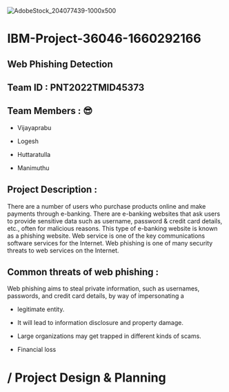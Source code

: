 ![AdobeStock_204077439-1000x500](https://user-images.githubusercontent.com/113415196/202528584-9fec8212-c4db-4ef4-a6b5-5ba98aecb799.jpg)


# IBM-Project-36046-1660292166

## ****Web Phishing Detection****

## Team ID : PNT2022TMID45373

## ****Team Members**** : 	:sunglasses:
   
   * Vijayaprabu 
   
   * Logesh
           
   * Huttaratulla
   
   * Manimuthu

## ****Project Description**** :

There are a number of users who purchase products online and make payments through e-banking. There are e-banking websites that ask users to provide sensitive data such as username, password & credit card details, etc., often for malicious reasons. This type of e-banking website is known as a phishing website. Web service is one of the key communications software services for the Internet. Web phishing is one of many security threats to web services on the Internet.

## ****Common threats of web phishing**** : 

Web phishing aims to steal private information, such as usernames, passwords, and credit card details, by way of impersonating a

   * legitimate entity.

   * It will lead to information disclosure and property damage.

   * Large organizations may get trapped in different kinds of scams.

   * Financial loss


# / Project Design & Planning
